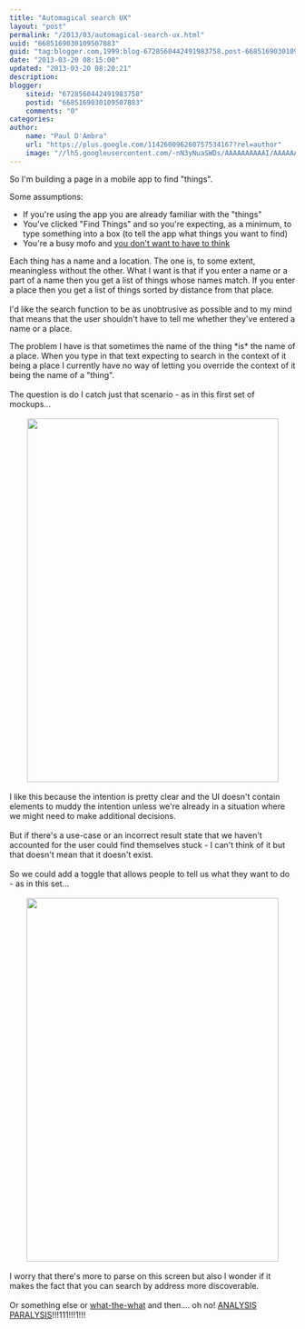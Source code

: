 ```yaml
---
title: "Automagical search UX"
layout: "post"
permalink: "/2013/03/automagical-search-ux.html"
uuid: "6685169030109507883"
guid: "tag:blogger.com,1999:blog-6728560442491983758.post-6685169030109507883"
date: "2013-03-20 08:15:00"
updated: "2013-03-20 08:20:21"
description: 
blogger:
    siteid: "6728560442491983758"
    postid: "6685169030109507883"
    comments: "0"
categories: 
author: 
    name: "Paul D'Ambra"
    url: "https://plus.google.com/114260096260757534167?rel=author"
    image: "//lh5.googleusercontent.com/-nN3yNuaSWDs/AAAAAAAAAAI/AAAAAAAABQU/ESeyTW5Duf0/s512-c/photo.jpg"
---
```


So I'm building a page in a mobile app to find "things". 

Some assumptions:

* If you're using the app you are already familiar with the "things"
* You've clicked "Find Things" and so you're expecting, as a minimum, to type something into a box (to tell the app what things you want to find)
* You're a busy mofo and <a href="http://www.amazon.co.uk/Dont-Make-Me-Think-Usability/dp/0321344758">you don't want to have to think</a>

<!--more-->

Each thing has a name and a location. The one is, to some extent, meaningless without the other. What I want is that if you enter a name or a part of a name then you get a list of things whose names match. If you enter a place then you get a list of things sorted by distance from that place.<br /><br />I'd like the search function to be as unobtrusive as possible and to my mind that means that the user shouldn't have to tell me whether they've entered a name or a place.

<div>The problem I have is that sometimes the name of the thing *is* the name of a place. When you type in that text expecting to search in the context of it being a place I currently have no way of letting you override the context of it being the name of a "thing".</div><div><br /></div><div>The question is do I catch just that scenario - as in this first set of mockups...</div><div><br /></div><div class="separator" style="clear: both; text-align: center;"><a href="http://2.bp.blogspot.com/-h1Xm0j1c0wQ/UUlrqBaznwI/AAAAAAAACyQ/TK1bmf7zZUk/s1600/rad+app+search.png" imageanchor="1" style="margin-left: 1em; margin-right: 1em;"><img border="0" height="640" src="http://2.bp.blogspot.com/-h1Xm0j1c0wQ/UUlrqBaznwI/AAAAAAAACyQ/TK1bmf7zZUk/s640/rad+app+search.png" width="443" /></a></div><div class="separator" style="clear: both; text-align: center;"><br /></div><div class="separator" style="clear: both; text-align: left;">I like this because the intention is pretty clear and the UI doesn't contain elements to muddy the intention unless we're already in a situation where we might need to make additional decisions.</div><div class="separator" style="clear: both; text-align: left;"><br /></div><div class="separator" style="clear: both; text-align: left;">But if there's a use-case or an incorrect result state that we haven't accounted for the user could find themselves stuck - I can't think of it but that doesn't mean that it doesn't exist.</div><div class="separator" style="clear: both; text-align: left;"><br /></div><div class="separator" style="clear: both; text-align: left;">So we could add a toggle that allows people to tell us what they want to do - as in this set...</div><div class="separator" style="clear: both; text-align: left;"><br /></div><div class="separator" style="clear: both; text-align: center;"><a href="http://2.bp.blogspot.com/-gvBeHDi7SwQ/UUlufgumOJI/AAAAAAAACyg/RPcrpOyQ3Qo/s1600/rad-search-two.png" imageanchor="1" style="margin-left: 1em; margin-right: 1em;"><img border="0" height="640" src="http://2.bp.blogspot.com/-gvBeHDi7SwQ/UUlufgumOJI/AAAAAAAACyg/RPcrpOyQ3Qo/s640/rad-search-two.png" width="444" /></a></div><div class="separator" style="clear: both; text-align: center;"><br /></div><div class="separator" style="clear: both; text-align: left;">I worry that there's more to parse on this screen but also I wonder if it makes the fact that you can search by address more discoverable.&nbsp;</div><div class="separator" style="clear: both; text-align: left;"><br /></div><div class="separator" style="clear: both; text-align: left;">Or something else or <a href="http://cdn.crushable.com/files/2012/05/whatthewhat.gif" target="_blank">what-the-what</a> and then.... oh no! <a href="http://en.wikipedia.org/wiki/Analysis_paralysis">ANALYSIS PARALYSIS</a>!!!111!!!1!!!</div><div class="separator" style="clear: both; text-align: left;"><br /></div><div><br /></div>
</div>